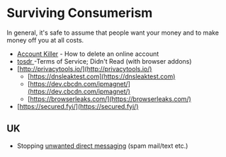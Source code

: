 # Surviving Consumerism

In general, it's safe to assume that people want your money and to make money off you at all costs.

* [Account Killer](https://www.accountkiller.com/en/) - How to delete an online account
* [tosdr ](https://tosdr.org/)-Terms of Service; Didn't Read \(with browser addons\)
* [http://privacytools.io/](http://privacytools.io/)
  * [https://dnsleaktest.com](https://dnsleaktest.com)
  * [https://dev.cbcdn.com/ipmagnet/](https://dev.cbcdn.com/ipmagnet/)
  * [https://browserleaks.com/](https://browserleaks.com/)
* [https://secured.fyi/](https://secured.fyi/)

## UK

* Stopping [unwanted direct messaging](https://www.which.co.uk/consumer-rights/advice/can-i-stop-unwanted-direct-marketing) \(spam mail/text etc.\)



